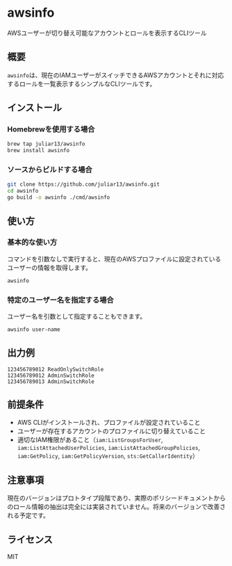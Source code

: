 # awsinfo

AWSユーザーが切り替え可能なアカウントとロールを表示するCLIツール

## 概要

`awsinfo`は、現在のIAMユーザーがスイッチできるAWSアカウントとそれに対応するロールを一覧表示するシンプルなCLIツールです。

## インストール

### Homebrewを使用する場合

```bash
brew tap juliar13/awsinfo
brew install awsinfo
```

### ソースからビルドする場合

```bash
git clone https://github.com/juliar13/awsinfo.git
cd awsinfo
go build -o awsinfo ./cmd/awsinfo
```

## 使い方

### 基本的な使い方

コマンドを引数なしで実行すると、現在のAWSプロファイルに設定されているユーザーの情報を取得します。

```bash
awsinfo
```

### 特定のユーザー名を指定する場合

ユーザー名を引数として指定することもできます。

```bash
awsinfo user-name
```

## 出力例

```
123456789012 ReadOnlySwitchRole
123456789012 AdminSwitchRole
123456789013 AdminSwitchRole
```

## 前提条件

- AWS CLIがインストールされ、プロファイルが設定されていること
- ユーザーが存在するアカウントのプロファイルに切り替えていること
- 適切なIAM権限があること（`iam:ListGroupsForUser`, `iam:ListAttachedUserPolicies`, `iam:ListAttachedGroupPolicies`, `iam:GetPolicy`, `iam:GetPolicyVersion`, `sts:GetCallerIdentity`）

## 注意事項

現在のバージョンはプロトタイプ段階であり、実際のポリシードキュメントからのロール情報の抽出は完全には実装されていません。将来のバージョンで改善される予定です。

## ライセンス

MIT
